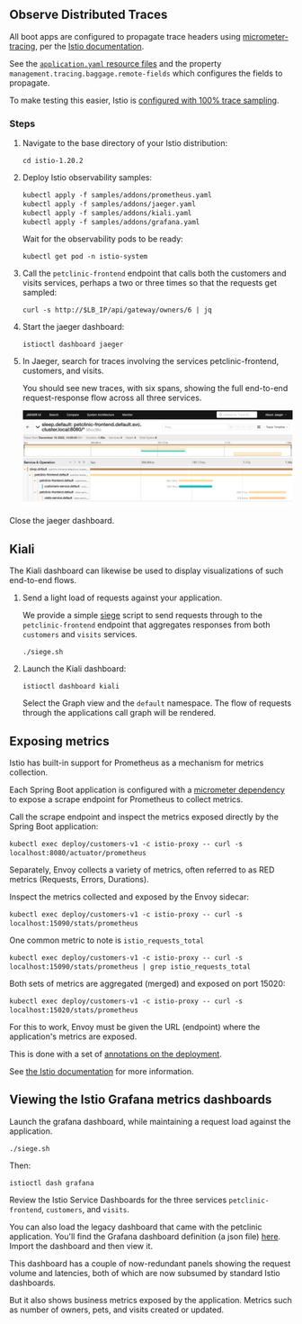 ## Observe Distributed Traces

All boot apps are configured to propagate trace headers using [micrometer-tracing](https://micrometer.io/docs/tracing), per the [Istio documentation](https://istio.io/latest/docs/tasks/observability/distributed-tracing/overview/#trace-context-propagation).

See the [`application.yaml` resource files](https://github.com/spring-petclinic/spring-petclinic-istio/blob/master/petclinic-vets-service/src/main/resources/application.yaml#L56) and the property `management.tracing.baggage.remote-fields` which configures the fields to propagate.

To make testing this easier, Istio is [configured with 100% trace sampling](https://github.com/spring-petclinic/spring-petclinic-istio/blob/master/istio-install-manifest.yaml#L21).

### Steps

1. Navigate to the base directory of your Istio distribution:

    ```shell
    cd istio-1.20.2
    ```

1. Deploy Istio observability samples:

    ```shell
    kubectl apply -f samples/addons/prometheus.yaml
    kubectl apply -f samples/addons/jaeger.yaml
    kubectl apply -f samples/addons/kiali.yaml
    kubectl apply -f samples/addons/grafana.yaml
    ```

    Wait for the observability pods to be ready:

    ```shell
    kubectl get pod -n istio-system
    ```

1. Call the `petclinic-frontend` endpoint that calls both the customers and visits services, perhaps a two or three times so that the requests get sampled:

    ```shell
    curl -s http://$LB_IP/api/gateway/owners/6 | jq
    ```

1. Start the jaeger dashboard:

    ```shell
    istioctl dashboard jaeger
    ```

1. In Jaeger, search for traces involving the services petclinic-frontend, customers, and visits.

   You should see new traces, with six spans, showing the full end-to-end request-response flow across all three services.

   ![Distributed Trace Example](jaeger-screenshot.png)

Close the jaeger dashboard.

## Kiali

The Kiali dashboard can likewise be used to display visualizations of such end-to-end flows.

1. Send a light load of requests against your application.

    We provide a simple [siege](https://www.joedog.org/siege-manual/) script to send requests through to the `petclinic-frontend` endpoint that aggregates responses from both `customers` and `visits` services.

    ```shell
    ./siege.sh
    ```

1. Launch the Kiali dashboard:

    ```shell
    istioctl dashboard kiali
    ```

   Select the Graph view and the `default` namespace.  The flow of requests through the applications call graph will be rendered.

## Exposing metrics

Istio has built-in support for Prometheus as a mechanism for metrics collection.

Each Spring Boot application is configured with a [micrometer dependency](https://github.com/spring-petclinic/spring-petclinic-istio/blob/master/petclinic-customers-service/pom.xml#L55-L58) to expose a scrape endpoint for Prometheus to collect metrics.

Call the scrape endpoint and inspect the metrics exposed directly by the Spring Boot application:

```shell
kubectl exec deploy/customers-v1 -c istio-proxy -- curl -s localhost:8080/actuator/prometheus
```

Separately, Envoy collects a variety of metrics, often referred to as RED metrics (Requests, Errors, Durations).

Inspect the metrics collected and exposed by the Envoy sidecar:

```shell
kubectl exec deploy/customers-v1 -c istio-proxy -- curl -s localhost:15090/stats/prometheus
```

One common metric to note is `istio_requests_total`

```shell
kubectl exec deploy/customers-v1 -c istio-proxy -- curl -s localhost:15090/stats/prometheus | grep istio_requests_total
```

Both sets of metrics are aggregated (merged) and exposed on port 15020:

```shell
kubectl exec deploy/customers-v1 -c istio-proxy -- curl -s localhost:15020/stats/prometheus
```

For this to work, Envoy must be given the URL (endpoint) where the application's metrics are exposed.

This is done with a set of [annotations on the deployment](https://github.com/spring-petclinic/spring-petclinic-istio/blob/master/manifests/deploy/customers-service.yaml#L40-L43).

See [the Istio documentation](https://istio.io/latest/docs/ops/integrations/prometheus/#option-1-metrics-merging) for more information.

## Viewing the Istio Grafana metrics dashboards

Launch the grafana dashboard, while maintaining a request load against the application.

```shell
./siege.sh
```

Then:

```shell
istioctl dash grafana
```

Review the Istio Service Dashboards for the three services `petclinic-frontend`, `customers`, and `visits`.

You can also load the legacy dashboard that came with the petclinic application.  You'll find the Grafana dashboard definition (a json file) [here](https://github.com/spring-petclinic/spring-petclinic-istio/blob/master/grafana-petclinic-dashboard.json).  Import the dashboard and then view it.

This dashboard has a couple of now-redundant panels showing the request volume and latencies, both of which are now subsumed by standard Istio dashboards.

But it also shows business metrics exposed by the application.  Metrics such as number of owners, pets, and visits created or updated.
